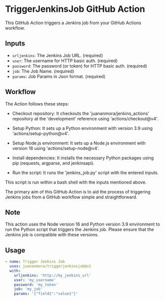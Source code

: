 # TriggerJenkinsJob GitHub Action

This GitHub Action triggers a Jenkins job from your GitHub Actions workflow.

## Inputs

- `urljenkins`: The Jenkins Job URL. (required)
- `user`: The username for HTTP basic auth. (required)
- `password`: The password (or token) for HTTP basic auth. (required)
- `job`: The Job Name. (required)
- `params`: Job Params in Json format. (required)

## Workflow
The Action follows these steps:

- Checkout repository: It checkouts the 'juananmora/jenkins_actions' repository at the 'development' reference using 'actions/checkout@v4'.

- Setup Python: It sets up a Python environment with version 3.9 using 'actions/setup-python@v4'.

- Setup Node.js environment: It sets up a Node.js environment with version 16 using 'actions/setup-node@v4'.

- Install dependencies: It installs the necessary Python packages using pip (requests, argparse, and jenkinsapi).

- Run the script: It runs the 'jenkins_job.py' script with the entered inputs.

This script is run within a bash shell with the inputs mentioned above.

The primary aim of this GitHub Action is to aid the process of triggering Jenkins jobs from a GitHub workflow simple and straightforward.

## Note
This action uses the Node version 16 and Python version 3.9 environment to run the Python script that triggers the Jenkins job. Please ensure that the Jenkins job is compatible with these versions.

## Usage

```yaml
- name: Trigger Jenkins Job
  uses: juananmora/triggerjenkinsjob@v1
  with:
    urljenkins: 'http://my_jenkins_url'
    user: 'my_username'
    password: 'my_token'
    job: 'my_job'
    params: '{"field1":"value1"}'

